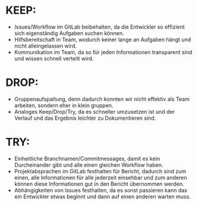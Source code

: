 # KEEP:

- Issues/Workflow im GitLab beibehalten, da die Entwickler so effizient sich eigenständig Aufgaben suchen können.
- Hilfsbereitschaft in Team, wodurch keiner lange an Aufgaben hängt und nicht alleingelassen wird.
- Kommunikation im Team, da so für jeden Informationen transparent sind und wissen schnell verteilt wird.

# DROP:

- Gruppenaufspaltung, denn dadurch konnten wir nicht effektiv als Team arbeiten, sondern eher in klein gruppen.
- Analoges Keep/Drop/Try, da es schneller umzusetzen ist und der Verlauf und das Ergebnis leichter zu Dokumentieren sind.

# TRY:

- Einheitliche Branchnamen/Commitmessages, damit es kein Durcheinander gibt und alle einen gleichen Workflow haben.
- Projektabsprachen im GitLab festhalten für Bericht, dadurch sind zum einen, alle Informationen für alle jederzeit einsehbar und zum anderen können diese Informationen gut in den Bericht übernommen werden.
- Abhängigkeiten von Issues festhalten, da es sonst passieren kann das ein Entwickler etwas beginnt und dann auf einen anderen warten muss.
